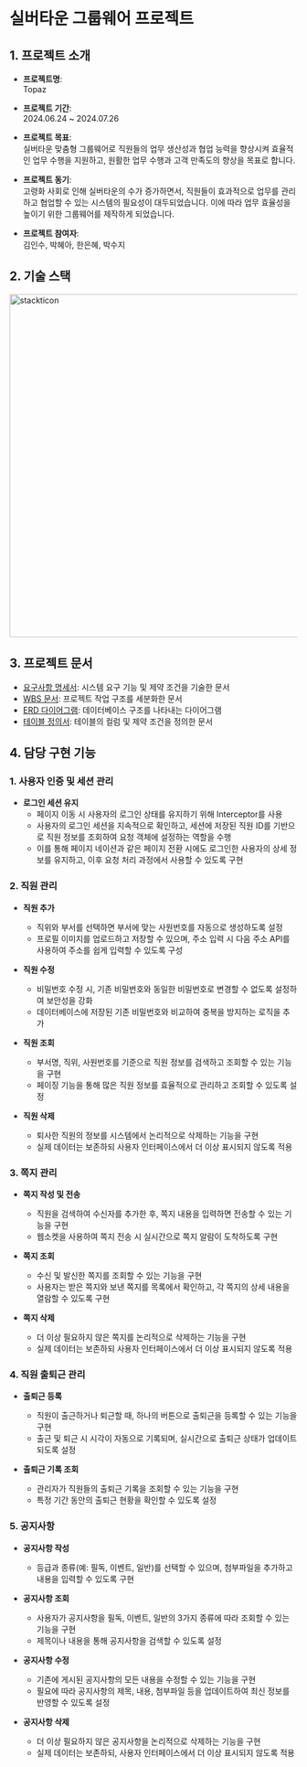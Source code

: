 # 실버타운 그룹웨어 프로젝트

## 1. 프로젝트 소개
- **프로젝트명**:  
  Topaz

- **프로젝트 기간**:  
  2024.06.24 ~ 2024.07.26

- **프로젝트 목표**:  
  실버타운 맞춤형 그룹웨어로 직원들의 업무 생산성과 협업 능력을 향상시켜 효율적인 업무 수행을 지원하고, 원활한 업무 수행과 고객 만족도의 향상을 목표로 합니다.

- **프로젝트 동기**:  
  고령화 사회로 인해 실버타운의 수가 증가하면서, 직원들이 효과적으로 업무를 관리하고 협업할 수 있는 시스템의 필요성이 대두되었습니다. 이에 따라 업무 효율성을 높이기 위한 그룹웨어를 제작하게 되었습니다.
  
- **프로젝트 참여자**:  
  김인수, 박혜아, 한은혜, 박수지 

## 2. 기술 스택
<img src="https://firebasestorage.googleapis.com/v0/b/stackticon-81399.appspot.com/o/images%2F1723378055982?alt=media&token=db9b639f-7767-4250-8a55-de6a66a303a7" alt="stackticon" style="width:600px" />

## 3. 프로젝트 문서
- [요구사항 명세서](https://github.com/Guinsu/GDJ80-TeamB-topaz/blob/main/topaz/src/main/resources/static/document/%EC%9A%94%EA%B5%AC%EC%82%AC%ED%95%AD%EB%AA%85%EC%84%B8%EC%84%9C.jpg): 시스템 요구 기능 및 제약 조건을 기술한 문서
- [WBS 문서](https://github.com/Guinsu/GDJ80-TeamB-topaz/blob/main/topaz/src/main/resources/static/document/WBS.jpg): 프로젝트 작업 구조를 세분화한 문서
- [ERD 다이어그램](https://github.com/Guinsu/GDJ80-TeamB-topaz/blob/main/topaz/src/main/resources/static/document/04.%20ERD(GDJ80_Team%20B).png): 데이터베이스 구조를 나타내는 다이어그램
- [테이블 정의서](https://docs.google.com/spreadsheets/d/1wTRTSSpyEERgcNskOXebz4BFeypHOJ5HmzukkMMTu-I/edit?gid=619662548#gid=619662548): 테이블의 컬럼 및 제약 조건을 정의한 문서

## 4. 담당 구현 기능

### 1. 사용자 인증 및 세션 관리

- **로그인 세션 유지**
  - 페이지 이동 시 사용자의 로그인 상태를 유지하기 위해 Interceptor를 사용
  - 사용자의 로그인 세션을 지속적으로 확인하고, 세션에 저장된 직원 ID를 기반으로 직원 정보를 조회하여 요청 객체에 설정하는 역할을 수행
  - 이를 통해 페이지 네이션과 같은 페이지 전환 시에도 로그인한 사용자의 상세 정보를 유지하고, 이후 요청 처리 과정에서 사용할 수 있도록 구현

### 2. 직원 관리

-   **직원 추가**

    -   직위와 부서를 선택하면 부서에 맞는 사원번호를 자동으로 생성하도록 설정
    -   프로필 이미지를 업로드하고 저장할 수 있으며, 주소 입력 시 다음 주소 API를 사용하여 주소를 쉽게 입력할 수 있도록 구성

-   **직원 수정**

    -   비밀번호 수정 시, 기존 비밀번호와 동일한 비밀번호로 변경할 수 없도록 설정하여 보안성을 강화
    -   데이터베이스에 저장된 기존 비밀번호와 비교하여 중복을 방지하는 로직을 추가

-   **직원 조회**

    -   부서명, 직위, 사원번호를 기준으로 직원 정보를 검색하고 조회할 수 있는 기능을 구현
    -   페이징 기능을 통해 많은 직원 정보를 효율적으로 관리하고 조회할 수 있도록 설정

-   **직원 삭제**
    -   퇴사한 직원의 정보를 시스템에서 논리적으로 삭제하는 기능을 구현
    -   실제 데이터는 보존하되 사용자 인터페이스에서 더 이상 표시되지 않도록 적용

### 3. 쪽지 관리

-   **쪽지 작성 및 전송**

    -   직원을 검색하여 수신자를 추가한 후, 쪽지 내용을 입력하면 전송할 수 있는 기능을 구현
    -   웹소켓을 사용하여 쪽지 전송 시 실시간으로 쪽지 알람이 도착하도록 구현

-   **쪽지 조회**

    -   수신 및 발신한 쪽지를 조회할 수 있는 기능을 구현
    -   사용자는 받은 쪽지와 보낸 쪽지를 목록에서 확인하고, 각 쪽지의 상세 내용을 열람할 수 있도록 구현

-   **쪽지 삭제**
    -   더 이상 필요하지 않은 쪽지를 논리적으로 삭제하는 기능을 구현
    -   실제 데이터는 보존하되 사용자 인터페이스에서 더 이상 표시되지 않도록 적용

### 4. 직원 출퇴근 관리
- **출퇴근 등록**
  - 직원이 출근하거나 퇴근할 때, 하나의 버튼으로 출퇴근을 등록할 수 있는 기능을 구현
  - 출근 및 퇴근 시 시각이 자동으로 기록되며, 실시간으로 출퇴근 상태가 업데이트되도록 설정

- **출퇴근 기록 조회** 
  - 관리자가 직원들의 출퇴근 기록을 조회할 수 있는 기능을 구현
  - 특정 기간 동안의 출퇴근 현황을 확인할 수 있도록 설정

### 5. 공지사항

- **공지사항 작성**
  - 등급과 종류(예: 필독, 이벤트, 일반)를 선택할 수 있으며, 첨부파일을 추가하고 내용을 입력할 수 있도록 구현

- **공지사항 조회**  
  - 사용자가 공지사항을 필독, 이벤트, 일반의 3가지 종류에 따라 조회할 수 있는 기능을 구현
  - 제목이나 내용을 통해 공지사항을 검색할 수 있도록 설정

- **공지사항 수정**  
  - 기존에 게시된 공지사항의 모든 내용을 수정할 수 있는 기능을 구현 
  - 필요에 따라 공지사항의 제목, 내용, 첨부파일 등을 업데이트하여 최신 정보를 반영할 수 있도록 설정

- **공지사항 삭제**  
  - 더 이상 필요하지 않은 공지사항을 논리적으로 삭제하는 기능을 구현
  - 실제 데이터는 보존하되, 사용자 인터페이스에서 더 이상 표시되지 않도록 적용
 
